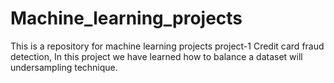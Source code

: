 # Machine_learning_projects
This is a repository for machine learning projects
project-1 Credit card fraud detection, In this project we have learned how to balance a dataset will undersampling technique.

